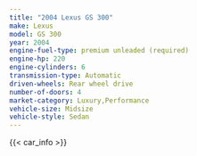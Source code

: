 ```yaml
---
title: "2004 Lexus GS 300"
make: Lexus
model: GS 300
year: 2004
engine-fuel-type: premium unleaded (required)
engine-hp: 220
engine-cylinders: 6
transmission-type: Automatic
driven-wheels: Rear wheel drive
number-of-doors: 4
market-category: Luxury,Performance
vehicle-size: Midsize
vehicle-style: Sedan
---
```


{{< car_info >}}
